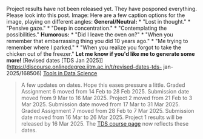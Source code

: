 Project results have not been released yet. They have posponed everything.  
Please look into this post.
Image: Here are a few caption options for the image, playing on different
angles: **General/Neutral:** * "Lost in thought." * "Pensive gaze." * "Deep in
concentration." * "Contemplating the possibilities." **Humorous:** * "Did I
leave the oven on?" * "When you remember that embarrassing thing you did 10
years ago." * "Me trying to remember where I parked." * "When you realize you
forgot to take the chicken out of the freezer." **Let me know if you'd like me
to generate some more!**
[Revised dates [TDS Jan
2025]](https://discourse.onlinedegree.iitm.ac.in/t/revised-dates-tds-
jan-2025/168506) [Tools in Data Science](/c/courses/tds-kb/34)
> A few updates on dates. Hope this eases pressure a little. Graded Assignment
> 6 moved from 14 Feb to 28 Feb 2025. Submission date moved from 9 Mar to 16
> Mar 2025. Project 2 moved from 21 Feb to 3 Mar 2025. Submission date moved
> from 17 Mar to 31 Mar 2025. Graded Assignment 7 moved from 28 Feb to 7 Mar
> 2025. Submission date moved from 16 Mar to 26 Mar 2025. Project 1 results
> will be released by 16 Mar 2025. The [TDS course
> page](https://tds.s-anand.net/) now reflects these dates.